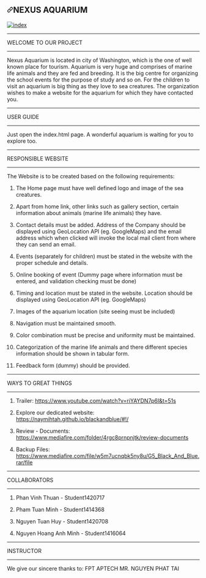 <article class="markdown-body entry-content container-lg" itemprop="text"><h1 dir="auto"><a id="user-content-black-and-blue" class="anchor" aria-hidden="true" href="#black-and-blue"><svg class="octicon octicon-link" viewBox="0 0 16 16" version="1.1" width="16" height="16" aria-hidden="true"><path fill-rule="evenodd" d="M7.775 3.275a.75.75 0 001.06 1.06l1.25-1.25a2 2 0 112.83 2.83l-2.5 2.5a2 2 0 01-2.83 0 .75.75 0 00-1.06 1.06 3.5 3.5 0 004.95 0l2.5-2.5a3.5 3.5 0 00-4.95-4.95l-1.25 1.25zm-4.69 9.64a2 2 0 010-2.83l2.5-2.5a2 2 0 012.83 0 .75.75 0 001.06-1.06 3.5 3.5 0 00-4.95 0l-2.5 2.5a3.5 3.5 0 004.95 4.95l1.25-1.25a.75.75 0 00-1.06-1.06l-1.25 1.25a2 2 0 01-2.83 0z"></path></svg></a>NEXUS AQUARIUM</h1>
<p dir="auto"><a target="_blank" rel="noopener noreferrer nofollow" href="![image](https://user-images.githubusercontent.com/116355862/211356144-abad098b-770f-43ec-98f0-d7f32bd91b2a.png)
"><img src="![image](https://user-images.githubusercontent.com/116355862/211356201-cc5b67e4-1e4b-4ea5-8924-72f92b2c00e0.png)" alt="index" style="max-width: 100%;"></a></p>
<hr>
<p dir="auto">WELCOME TO OUR PROJECT</p>
<hr>
<p dir="auto">Nexus Aquarium is located in city of Washington, which is the one of well known place for tourism. Aquarium is very huge and comprises of marine life animals and they are fed and breeding. It is the big centre for organizing the school events for the purpose of study and so on. For the children to visit an aquarium is big thing as they love to sea creatures. The organization wishes to make a website for the aquarium for which they have contacted you.</p>
<hr>
<p dir="auto">USER GUIDE</p>
<hr>
<p dir="auto">Just open the index.html page. A wonderful aquarium is waiting for you to explore too.</p>
<hr>
<p dir="auto">RESPONSIBLE WEBSITE</p>
<hr>
<p dir="auto">The Website is to be created based on the following requirements:</p>
<ol dir="auto">
<li>
<p dir="auto">The Home page must have well defined logo and image of the sea creatures.</p>
</li>
<li>
<p dir="auto">Apart from home link, other links such as gallery section, certain information about animals (marine life animals) they have.</p>
</li>
<li>
<p dir="auto">Contact details must be added. Address of the Company should be displayed using GeoLocation API (eg. GoogleMaps) and the email address which when clicked will invoke the local mail client from where they can send an email.</p>
</li>
<li>
<p dir="auto">Events (separately for children) must be stated in the website with the proper schedule and details.</p>
</li>
<li>
<p dir="auto">Online booking of event (Dummy page where information must be entered, and validation checking must be done)</p>
</li>
<li>
<p dir="auto">Timing and location must be stated in the website. Location should be displayed using GeoLocation API (eg. GoogleMaps)</p>
</li>
<li>
<p dir="auto">Images of the aquarium location (site seeing must be included)</p>
</li>
<li>
<p dir="auto">Navigation must be maintained smooth.</p>
</li>
<li>
<p dir="auto">Color combination must be precise and uniformity must be maintained.</p>
</li>
<li>
<p dir="auto">Categorization of the marine life animals and there different species information should be shown in tabular form.</p>
</li>
<li>  
<p dir="auto">Feedback form (dummy) should be provided.</p>
</li>
</ol>
<hr>
<p dir="auto">WAYS TO GREAT THINGS</p>
<hr>
<ol dir="auto">
<li>
<p dir="auto">Trailer: <a href="https://www.youtube.com/watch?v=mazuJ-lh39w" rel="nofollow">https://www.youtube.com/watch?v=riYAYDN7p6I&t=51s</a></p>
</li>
<li>
<p dir="auto">Explore our dedicated website: <a href="https://naymihtah.github.io/blackandblue/#!/" rel="nofollow">https://naymihtah.github.io/blackandblue/#!/</a></p>
</li>
<li>
<p dir="auto">Review - Documents: <a href="https://www.mediafire.com/folder/4rgc8prnpnjtk/review-documents" rel="nofollow">https://www.mediafire.com/folder/4rgc8prnpnjtk/review-documents</a></p>
</li>
<li>
<p dir="auto">Backup Files: <a href="https://www.mediafire.com/file/w5m7ucnqbk5ny8u/G5_Black_And_Blue.rar/file" rel="nofollow">https://www.mediafire.com/file/w5m7ucnqbk5ny8u/G5_Black_And_Blue.rar/file</a></p>
</li>
</ol>
<hr>
<p dir="auto">COLLABORATORS</p>
<hr>
<ol dir="auto">
<li>
<p dir="auto">Phan Vinh Thuan - Student1420717</p>
</li>
<li>
<p dir="auto">Pham Tuan Minh - Student1414368</p>
</li>
<li>
<p dir="auto">Nguyen Tuan Huy - Student1420708</p>
</li>
<li>  
<p dir="auto">Nguyen Hoang Anh Minh - Student1416064</p>
</li>  
</ol>
<hr>
<p dir="auto">INSTRUCTOR</p>
<hr>
<p dir="auto">We give our sincere thanks to:
FPT APTECH
MR. NGUYEN PHAT TAI</p>
</article>
